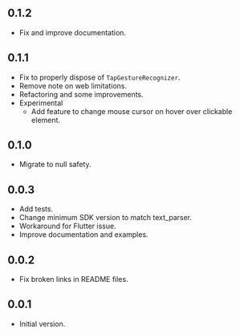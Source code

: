 ## 0.1.2

- Fix and improve documentation.

## 0.1.1

- Fix to properly dispose of `TapGestureRecognizer`.
- Remove note on web limitations.
- Refactoring and some improvements.
- Experimental
    - Add feature to change mouse cursor on hover over clickable element.

## 0.1.0

- Migrate to null safety.

## 0.0.3

- Add tests.
- Change minimum SDK version to match text_parser.
- Workaround for Flutter issue.
- Improve documentation and examples.

## 0.0.2

- Fix broken links in README files.

## 0.0.1

- Initial version.
